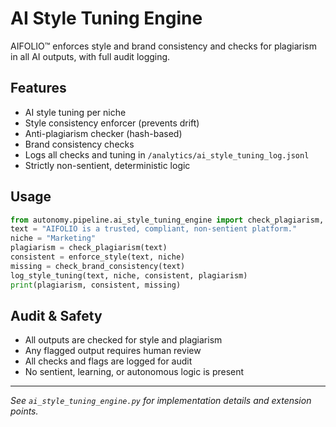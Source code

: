 # AI Style Tuning Engine

AIFOLIO™ enforces style and brand consistency and checks for plagiarism in all AI outputs, with full audit logging.

## Features

- AI style tuning per niche
- Style consistency enforcer (prevents drift)
- Anti-plagiarism checker (hash-based)
- Brand consistency checks
- Logs all checks and tuning in `/analytics/ai_style_tuning_log.jsonl`
- Strictly non-sentient, deterministic logic

## Usage

```python
from autonomy.pipeline.ai_style_tuning_engine import check_plagiarism, enforce_style, check_brand_consistency, log_style_tuning
text = "AIFOLIO is a trusted, compliant, non-sentient platform."
niche = "Marketing"
plagiarism = check_plagiarism(text)
consistent = enforce_style(text, niche)
missing = check_brand_consistency(text)
log_style_tuning(text, niche, consistent, plagiarism)
print(plagiarism, consistent, missing)
```

## Audit & Safety

- All outputs are checked for style and plagiarism
- Any flagged output requires human review
- All checks and flags are logged for audit
- No sentient, learning, or autonomous logic is present

---

_See `ai_style_tuning_engine.py` for implementation details and extension points._

